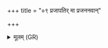 +++
title = "०९ प्रजापतिर् मा प्रजननवान्"

+++
<details><summary>मूलम् (GR)</summary>

प्रजापतिर् मा प्रजननवान् सह प्रतिष्ठया ध्रुवाया दिशः (…) ॥
</details>